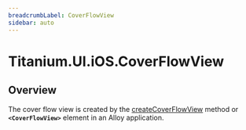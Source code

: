```yaml
---
breadcrumbLabel: CoverFlowView
sidebar: auto
---
```


# Titanium.UI.iOS.CoverFlowView

<ProxySummary/>

## Overview

The cover flow view is created by the [createCoverFlowView](Titanium.UI.iOS.createCoverFlowView) method or 
**`<CoverFlowView>`** element in an Alloy application.

<ApiDocs/>

